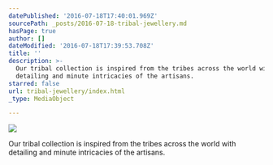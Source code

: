 ```yaml
---
datePublished: '2016-07-18T17:40:01.969Z'
sourcePath: _posts/2016-07-18-tribal-jewellery.md
hasPage: true
author: []
dateModified: '2016-07-18T17:39:53.708Z'
title: ''
description: >-
  Our tribal collection is inspired from the tribes across the world with
  detailing and minute intricacies of the artisans.
starred: false
url: tribal-jewellery/index.html
_type: MediaObject

---
```

![](https://imgflo.herokuapp.com/graph/vahj1ThiexotieMo/2454a6c0153fe7e345db11affc979020/croprotate.jpg?cropheight=4032&cropwidth=3024&degrees=-90&input=https%3A%2F%2Fthe-grid-user-content.s3-us-west-2.amazonaws.com%2F0dc8a39d-8995-4836-b2e0-36007a906046.jpg&x=0&y=0)

Our tribal collection is inspired from the tribes across the world with detailing and minute intricacies of the artisans.